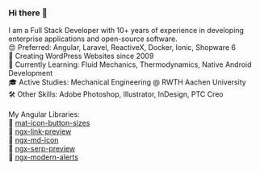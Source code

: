 ### Hi there 👋

I am a Full Stack Developer with 10+ years of experience in developing enterprise applications and open-source software.<br>
😍 Preferred: Angular, Laravel, ReactiveX, Docker, Ionic, Shopware 6<br>
🐢 Creating WordPress Websites since 2009<br>
📖 Currently Learning: Fluid Mechanics, Thermodynamics, Native Android Development<br>
🎓 Active Studies: Mechanical Engineering @ RWTH Aachen University<br>
🛠 Other Skills: Adobe Photoshop, Illustrator, InDesign, PTC Creo<br>
<br>
My Angular Libraries:<br>
🧩 [mat-icon-button-sizes](https://github.com/btxtiger/mat-icon-button-sizes)<br>
🧩 [ngx-link-preview](https://github.com/btxtiger/ngx-link-preview)<br>
🧩 [ngx-md-icon](https://github.com/btxtiger/ngx-md-icon)<br>
🧩 [ngx-serp-preview](https://github.com/btxtiger/ngx-serp-preview)<br>
🧩 [ngx-modern-alerts](https://github.com/btxtiger/ngx-modern-alerts)<br>


<!--
**btxtiger/btxtiger** is a ✨ _special_ ✨ repository because its `README.md` (this file) appears on your GitHub profile.

Here are some ideas to get you started:

- 🔭 I’m currently working on ...
- 🌱 I’m currently learning ...
- 👯 I’m looking to collaborate on ...
- 🤔 I’m looking for help with ...
- 💬 Ask me about ...
- 📫 How to reach me: ...
- 😄 Pronouns: ...
- ⚡ Fun fact: ...
-->
